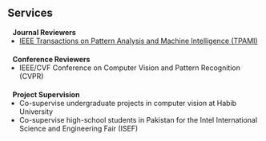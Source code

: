 ## Services

<h4 style="margin:0 10px 0;">Journal Reviewers</h4>

<ul style="margin:0 0 20px;">
  <li><a href="https://www.computer.org/csdl/journal/tp"><autocolor>IEEE Transactions on Pattern Analysis and Machine Intelligence (TPAMI)</autocolor></a></li>
</ul>

<h4 style="margin:0 10px 0;">Conference Reviewers</h4>

<ul style="margin:0 0 20px;">
  <li><autocolor>IEEE/CVF Conference on Computer Vision and Pattern Recognition (CVPR)</autocolor></li>
</ul>

<h4 style="margin:0 10px 0;">Project Supervision</h4>

<ul style="margin:0 0 20px;">
  <li><autocolor>Co-supervise undergraduate projects in computer vision at Habib University</autocolor></li>
  <li><autocolor>Co-supervise high-school students in Pakistan for the Intel International Science and Engineering Fair (ISEF)</autocolor></li>
</ul>